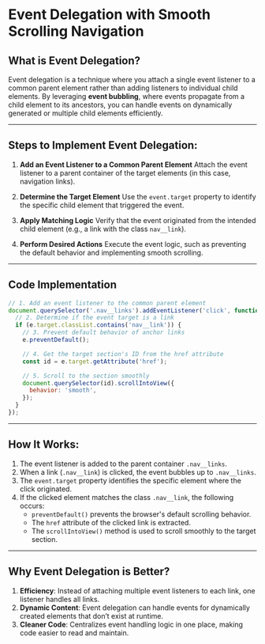 # **Event Delegation with Smooth Scrolling Navigation**

## **What is Event Delegation?**
Event delegation is a technique where you attach a single event listener to a common parent element rather than adding listeners to individual child elements. By leveraging **event bubbling**, where events propagate from a child element to its ancestors, you can handle events on dynamically generated or multiple child elements efficiently.

---

## **Steps to Implement Event Delegation:**

1. **Add an Event Listener to a Common Parent Element**
   Attach the event listener to a parent container of the target elements (in this case, navigation links).

2. **Determine the Target Element**
   Use the `event.target` property to identify the specific child element that triggered the event.

3. **Apply Matching Logic**
   Verify that the event originated from the intended child element (e.g., a link with the class `nav__link`).

4. **Perform Desired Actions**
   Execute the event logic, such as preventing the default behavior and implementing smooth scrolling.

---

## **Code Implementation**

```javascript
// 1. Add an event listener to the common parent element
document.querySelector('.nav__links').addEventListener('click', function (e) {
  // 2. Determine if the event target is a link
  if (e.target.classList.contains('nav__link')) {
    // 3. Prevent default behavior of anchor links
    e.preventDefault();

    // 4. Get the target section's ID from the href attribute
    const id = e.target.getAttribute('href');

    // 5. Scroll to the section smoothly
    document.querySelector(id).scrollIntoView({
      behavior: 'smooth',
    });
  }
});
```

---

## **How It Works:**
1. The event listener is added to the parent container `.nav__links`.
2. When a link (`.nav__link`) is clicked, the event bubbles up to `.nav__links`.
3. The `event.target` property identifies the specific element where the click originated.
4. If the clicked element matches the class `.nav__link`, the following occurs:
   - `preventDefault()` prevents the browser's default scrolling behavior.
   - The `href` attribute of the clicked link is extracted.
   - The `scrollIntoView()` method is used to scroll smoothly to the target section.

---

## **Why Event Delegation is Better?**
1. **Efficiency**: Instead of attaching multiple event listeners to each link, one listener handles all links.
2. **Dynamic Content**: Event delegation can handle events for dynamically created elements that don’t exist at runtime.
3. **Cleaner Code**: Centralizes event handling logic in one place, making code easier to read and maintain.